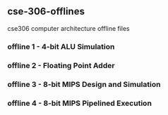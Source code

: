 ## cse-306-offlines
cse306 computer architecture offline files

### offline 1 - 4-bit ALU Simulation

### offline 2 - Floating Point Adder

### offline 3 - 8-bit MIPS Design and Simulation

### offline 4 - 8-bit MIPS Pipelined Execution
